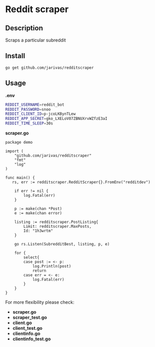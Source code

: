 # Reddit scraper
## Description
Scraps a particular subreddit

## Install
```go get github.com/jarivas/redditscraper```

## Usage
**.env**
```bash
REDDIT_USERNAME=reddit_bot
REDDIT_PASSWORD=snoo
REDDIT_CLIENT_ID=p-jcoLKBynTLew
REDDIT_APP_SECRET=gko_LXELoV07ZBNUXrvWZfzE3aI
REDDIT_TIME_SLEEP=30s
```
**scraper.go**
```golang
package demo

import (
	"github.com/jarivas/redditscraper"
    "fmt"
    "log"
)

func main() {
   rs, err := redditscraper.RedditScraper{}.FromEnv("redditdev")

	if err != nil {
		log.Fatal(err)
	}

	p := make(chan *Post)
	e := make(chan error)

	listing := redditscraper.PostListing{
		Limit: redditscraper.MaxPosts,
		Id: "1h3wrtm"
	}

	go rs.Listen(SubredditBest, listing, p, e)

	for {
		select{
		case post := <- p:
			log.Println(post)
			return
		case err = <- e:
			log.Fatal(err)
		}
	}
}
```

For more flexibility please check:
- **scraper.go**
- **scraper_test.go**
- **client.go**
- **client_test.go**
- **clientinfo.go**
- **clientinfo_test.go**

